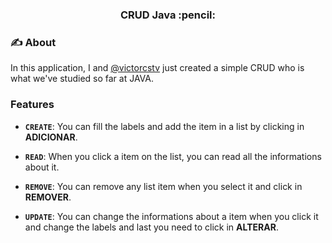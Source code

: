<h3 align="center">CRUD Java :pencil:</h3>

### :writing_hand: About
In this application, I and [@victorcstv](https://github.com/victorcstv) just created a simple CRUD who is what we've studied so far at JAVA.

### Features

- **`CREATE`**: You can fill the labels and add the item in a list by clicking in **ADICIONAR**.

- **`READ`**: When you click a item on the list, you can read all the informations about it.

- **`REMOVE`**: You can remove any list item when you select it and click in **REMOVER**.

- **`UPDATE`**: You can change the informations about a item when you click it and change the labels and last you need to click in **ALTERAR**.

